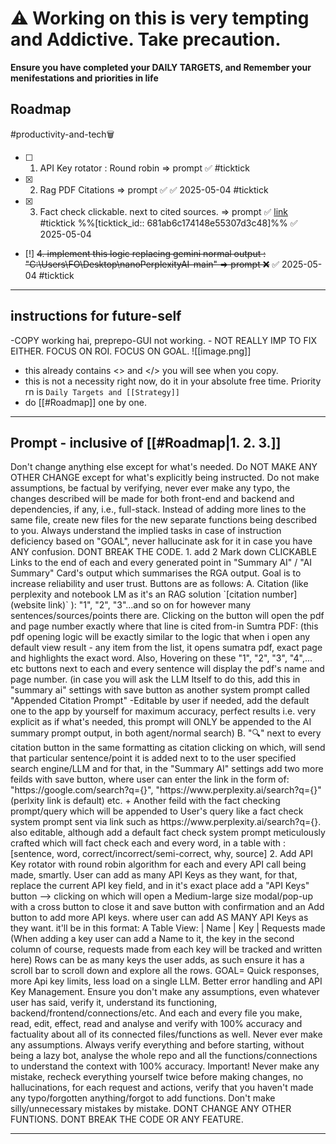 # ⚠️  Working on this is very tempting and Addictive. Take precaution.

**Ensure you have completed your DAILY TARGETS, and Remember your menifestations and priorities in life**

## Roadmap

#productivity-and-tech🗑️ 

- [ ] 1. API Key rotator : Round robin => prompt ✅ #ticktick 
- [x] 2. Rag PDF Citations => prompt ✅ ✅ 2025-05-04 #ticktick 
- [x] 3. Fact check clickable. next to cited sources. => prompt ✅  [link](https://ticktick.com/webapp/#p/681aaaf2c71c710000000041/tasks/681ab6c174148e55307d3c48) #ticktick  %%[ticktick_id:: 681ab6c174148e55307d3c48]%% ✅ 2025-05-04
- [!] ~~4. implement this logic replacing gemini normal output : "C:\Users\FO\Desktop\nanoPerplexityAI-main" => prompt ❌~~ ✅ 2025-05-04 #ticktick 

---

## instructions for future-self

-COPY working hai,
preprepo-GUI not working. - NOT REALLY IMP TO FIX EITHER. FOCUS ON ROI. FOCUS ON GOAL.
![[image.png]]

- this already contains <> and </> you will see when you copy.
- this is not a necessity right now, do it in your absolute free time. Priority rn is `Daily Targets and [[Strategy]]`
- do [[#Roadmap]] one by one.

---

## Prompt - inclusive of [[#Roadmap|1. 2. 3.]]

<critical> 
    Don't change anything else except for what's needed. Do NOT MAKE ANY    OTHER CHANGE except for what's explicitly being instructed. Do not make assumptions, be factual by verifying, never ever make any typo, the changes described will be made for both front-end and backend and dependencies, if any, i.e., full-stack. Instead of adding more lines to the same file, create new files for the new separate functions being described to you. Always understand the implied tasks in case of instruction deficiency based on "GOAL", never hallucinate ask for it in case you have ANY confusion. DONT BREAK THE CODE.
</critical>

<task>
1. add 2 Mark down CLICKABLE Links to the end of each and every generated point in "Summary AI" / "AI Summary" Card's output which summarises the RGA output. Goal is to increase reliability and user trust. Buttons are as follows:
    A. Citation (like perplexity and notebook LM as it's an RAG solution `[citation number](website link)` ): "1", "2", "3"...and so on for however many sentences/sources/points there are. Clicking on the button will open the pdf and page number exactly where that line is cited from-in Sumtra PDF: (this pdf opening logic will be exactly similar to the logic that when i open any default view result - any item from the list, it opens sumatra pdf, exact page and highlights the exact word. 
    Also, Hovering on these "1", "2", "3", "4",... etc buttons next to each and every sentence will display the pdf's name and page number.
    (in case you will ask the LLM Itself to do this, add this in "summary ai" settings with save button as another system prompt called "Appended Citation Prompt" -Editable by user if needed, add the default one to the app by yourself for maximum accuracy, perfect results i.e. very explicit as if what's needed, this prompt will ONLY be appended to the AI summary prompt output, in both agent/normal search)
    B. "🔍"  next to every citation button in the same formatting as citation clicking on which, will send that particular sentence/point it is added next to to the user specified search engine/LLM and for that, in the "Summary AI" settings add two more feilds with save button, where user can enter the link in the form of: "https://google.com/search?q={}", "https://www.perplexity.ai/search?q={}" (perlxity link is default) etc. + Another feild with the fact checking prompt/query which will be appended to User's query like a fact check system prompt sent via link such as https://www.perplexity.ai/search?q={}. also editable, although add a default fact check system prompt meticulously crafted which will fact check each and every word, in a table with : [sentence, word, correct/incorrect/semi-correct, why, source]

</task>

<task>
2. Add API Key rotator with round robin algorithm for each and every API call being made, smartly. 
    User can add as many API Keys as they want, for that, replace the current API key field, and in it's exact place add a "API Keys" button --> clicking on which will open a Medium-large size modal/pop-up with a cross button to close it and save button with confirmation and an Add button to add more API keys. where user can add AS MANY API Keys as they want.
    it'll be in this format: 
    A Table View: | Name | Key | Requests made 
    (When adding a key user can add a Name to it, the key in the second column of course, requests made from each key will be tracked and written here)
    Rows can be as many keys the user adds, as such ensure it has a scroll bar to scroll down and explore all the rows.
    GOAL= Quick responses, more Api key limits, less load on a single LLM. Better error handling and API Key Management.
</task>

<Critical>
Ensure you don't make any assumptions, even whatever user has said, verify it, understand its functioning, backend/frontend/connections/etc.
And each and every file you make, read, edit, effect, read and analyse and verify with 100% accuracy and factuality about all of its connected files/functions as well. Never ever make any assumptions. Always verify everything and before starting, without being a lazy bot, analyse the whole repo and all the functions/connections to understand the context with 100% accuracy.
Important! Never make any mistake, recheck everything yourself twice before making changes, no hallucinations, for each request and actions, verify that you haven't made any typo/forgotten anything/forgot to add functions. Don't make silly/unnecessary mistakes by mistake. DONT CHANGE ANY OTHER FUNTIONS. DONT BREAK THE CODE OR ANY FEATURE.
</Critical>

---
